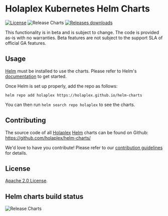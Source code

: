 # Holaplex Kubernetes Helm Charts

[![License](https://img.shields.io/badge/License-Apache%202.0-blue.svg)](https://opensource.org/licenses/Apache-2.0) ![Release Charts](https://github.com/holaplex/helm-charts/workflows/Release%20Charts/badge.svg?branch=main) [![Releases downloads](https://img.shields.io/github/downloads/holaplex/helm-charts/total.svg)](https://github.com/holaplex/helm-charts/releases)

This functionality is in beta and is subject to change. The code is provided as-is with no warranties. Beta features are not subject to the support SLA of official GA features.

## Usage

[Helm](https://helm.sh) must be installed to use the charts.
Please refer to Helm's [documentation](https://helm.sh/docs/) to get started.

Once Helm is set up properly, add the repo as follows:

```console
helm repo add holaplex https://holaplex.github.io/helm-charts
```

You can then run `helm search repo holaplex` to see the charts.

## Contributing

The source code of all [Holaplex](https://holaplex.com) [Helm](https://helm.sh) charts can be found on Github: <https://github.com/holaplex/helm-charts/>

<!-- Keep full URL links to repo files because this README syncs from main to gh-pages.  -->

We'd love to have you contribute! Please refer to our [contribution guidelines](https://github.com/holaplex/helm-charts/blob/main/CONTRIBUTING.md) for details.

## License

<!-- Keep full URL links to repo files because this README syncs from main to gh-pages..  -->

[Apache 2.0 License](https://github.com/holaplex/helm-charts/blob/main/LICENSE).

## Helm charts build status

![Release Charts](https://github.com/holaplex/helm-charts/workflows/Release%20Charts/badge.svg?branch=main)
